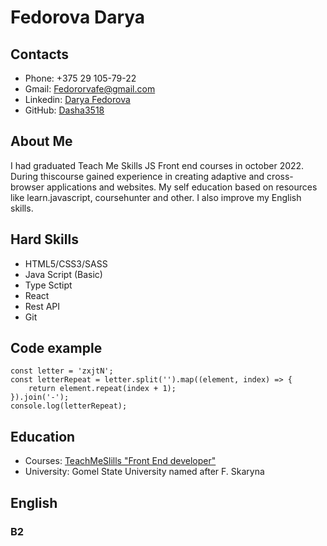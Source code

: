 # Fedorova Darya

## Contacts

+ Phone: +375 29 105-79-22
+ Gmail: Fedororvafe@gmail.com
+ Linkedin: [Darya Fedorova](https://www.linkedin.com/in/darya-fedorova-969932242/)
+ GitHub: [Dasha3518](https://github.com/Dasha3518)


## About Me
I had graduated Teach Me Skills JS Front end courses in october 2022. During thiscourse gained experience in creating adaptive and cross-browser applications and websites. My self education based on resources like learn.javascript, coursehunter and other. I also improve my English skills.

## Hard Skills

+ HTML5/CSS3/SASS
+ Java Script (Basic)
+ Type Sctipt
+ React
+ Rest API
+ Git

## Code example
```
const letter = 'zxjtN';
const letterRepeat = letter.split('').map((element, index) => {
    return element.repeat(index + 1);
}).join('-');
console.log(letterRepeat);
```

## Education 

+ Courses: [TeachMeSlills "Front End developer"](https://teachmeskills.by/kursy-programmirovaniya/frontend-html-css-javascript-minsk)
+ University: Gomel State University named after F. Skaryna

## English
### B2